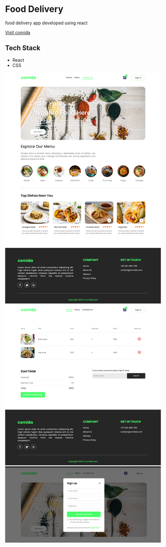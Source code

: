 
# Food Delivery 
food delivery app developed using react

<a href="https://comida-cart.netlify.app/">Visit comida</a>

## Tech Stack
- React
- CSS

<img src='./screenshots/1.png'>
<img src='./screenshots/2.png'>
<img src='./screenshots/3.png'>
